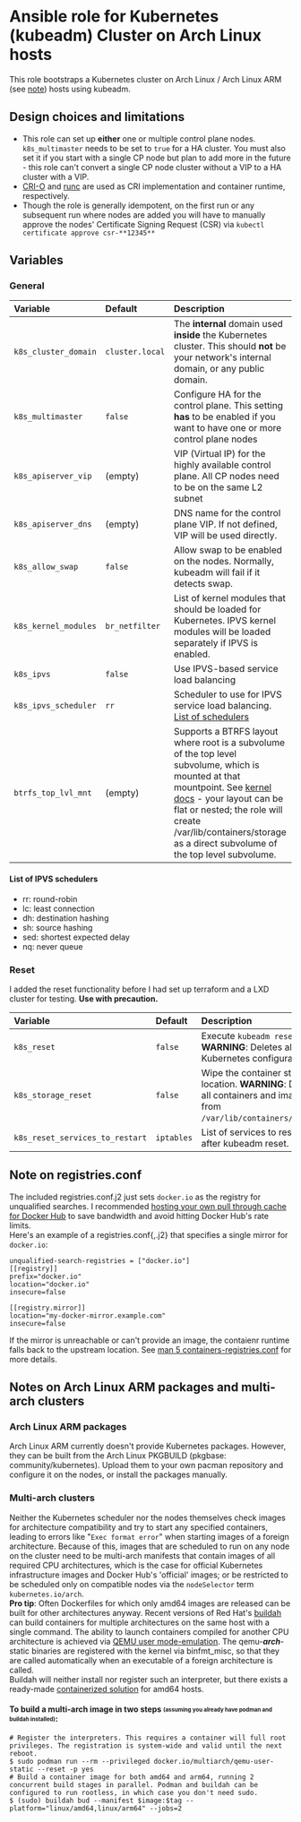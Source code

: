 # Ansible role for Kubernetes (kubeadm) Cluster on Arch Linux hosts
This role bootstraps a Kubernetes cluster on Arch Linux / Arch Linux ARM (see [note](#notes-on-arch-linux-arm-packages-and-multi-arch-clusters)) hosts using kubeadm.

## Design choices and limitations
* This role can set up **either** one or multiple control plane nodes. `k8s_multimaster` needs to be set to `true` for a HA cluster. You must also set it if you start with a single CP node but plan to add more in the future - this role can't convert a single CP node cluster without a VIP to a HA cluster with a VIP.
* [CRI-O](https://cri-o.io/) and [runc](https://github.com/opencontainers/runc) are used as CRI implementation and container runtime, respectively.
* Though the role is generally idempotent, on the first run or any subsequent run where nodes are added you will have to manually approve the nodes' Certificate Signing Request (CSR) via `kubectl certificate approve csr-**12345**`

## Variables

### General
|Variable|Default|Description|
|:-------|:------|:----------|
|`k8s_cluster_domain`|`cluster.local`|The **internal** domain used **inside** the Kubernetes cluster. This should **not** be your network's internal domain, or any public domain.|
|`k8s_multimaster`|`false`|Configure HA for the control plane. This setting **has** to be enabled if you want to have one or more control plane nodes|
|`k8s_apiserver_vip`|(empty)|VIP (Virtual IP) for the highly available control plane. All CP nodes need to be on the same L2 subnet|
|`k8s_apiserver_dns`|(empty)|DNS name for the control plane VIP. If not defined, VIP will be used directly.|
|`k8s_allow_swap`|`false`|Allow swap to be enabled on the nodes. Normally, kubeadm will fail if it detects swap.|
|`k8s_kernel_modules`|`br_netfilter`|List of kernel modules that should be loaded for Kubernetes. IPVS kernel modules will be loaded separately if IPVS is enabled.|
|`k8s_ipvs`|`false`|Use IPVS-based service load balancing|
|`k8s_ipvs_scheduler`|`rr`|Scheduler to use for IPVS service load balancing. [List of schedulers](#list-of-ipvs-schedulers)|
|`btrfs_top_lvl_mnt`|(empty)|Supports a BTRFS layout where root is a subvolume of the top level subvolume, which is mounted at that mountpoint. See [kernel docs](https://btrfs.wiki.kernel.org/index.php/SysadminGuide#Layout) - your layout can be flat or nested; the role will create /var/lib/containers/storage as a direct subvolume of the top level subvolume.|

#### List of IPVS schedulers
- rr: round-robin
- lc: least connection
- dh: destination hashing
- sh: source hashing
- sed: shortest expected delay
- nq: never queue

### Reset
I added the reset functionality before I had set up terraform and a LXD cluster for testing. **Use with precaution.**

|Variable|Default|Description|
|:-------|:------|:----------|
|`k8s_reset`|`false`|Execute `kubeadm reset`. **WARNING**: Deletes all Kubernetes configuration|
|`k8s_storage_reset`|`false`|Wipe the container storage location. **WARNING**: Deletes all containers and images from `/var/lib/containers/storage`.
|`k8s_reset_services_to_restart`|`iptables`|List of services to restart after kubeadm reset.|

## Note on registries.conf
The included registries.conf.j2 just sets `docker.io` as the registry for unqualified searches. I recommended [hosting your own pull through cache for Docker Hub](https://docs.docker.com/registry/recipes/mirror/) to save bandwidth and avoid hitting Docker Hub's rate limits.  
Here's an example of a registries.conf{,.j2} that specifies a single mirror for `docker.io`:
```jinja2
unqualified-search-registries = ["docker.io"]
[[registry]]
prefix="docker.io"
location="docker.io"
insecure=false

[[registry.mirror]]
location="my-docker-mirror.example.com"
insecure=false
```
If the mirror is unreachable or can't provide an image, the contaienr runtime falls back to the upstream location. See [man 5 containers-registries.conf](https://man.archlinux.org/man/containers-registries.conf.5.en) for more details.

## Notes on Arch Linux ARM packages and multi-arch clusters
### Arch Linux ARM packages
Arch Linux ARM currently doesn't provide Kubernetes packages. However, they can be built from the Arch Linux PKGBUILD (pkgbase: community/kubernetes). Upload them to your own pacman repository and configure it on the nodes, or install the packages manually.

### Multi-arch clusters
Neither the Kubernetes scheduler nor the nodes themselves check images for architecture compatibility and try to start any specified containers, leading to errors like "`Exec format error`" when starting images of a foreign architecture. Because of this, images that are scheduled to run on any node on the cluster need to be multi-arch manifests that contain images of all required CPU architectures, which is the case for official Kubernetes infrastructure images and Docker Hub's 'official' images; or be restricted to be scheduled only on compatible nodes via the `nodeSelector` term `kubernetes.io/arch`.  
**Pro tip**: Often Dockerfiles for which only amd64 images are released can be built for other architectures anyway. Recent versions of Red Hat's [buildah](https://github.com/containers/buildah) can build containers for multiple architectures on the same host with a single command. The ability to launch containers compiled for another CPU architecture is achieved via [QEMU user mode-emulation](https://qemu-project.gitlab.io/qemu/user/main.html). The qemu-***arch***-static binaries are registered with the kernel via binfmt_misc, so that they are called automatically when an executable of a foreign architecture is called.  
Buildah will neither install nor register such an interpreter, but there exists a ready-made [containerized solution](https://github.com/multiarch/qemu-user-static) for amd64 hosts. 

#### To build a multi-arch image in two steps <sub><sup>(assuming you already have podman and buildah installed)</sup></sub>:
```shell
# Register the interpreters. This requires a container will full root privileges. The registration is system-wide and valid until the next reboot.
$ sudo podman run --rm --privileged docker.io/multiarch/qemu-user-static --reset -p yes
# Build a container image for both amd64 and arm64, running 2 concurrent build stages in parallel. Podman and buildah can be configured to run rootless, in which case you don't need sudo.
$ (sudo) buildah bud --manifest $image:$tag --platform="linux/amd64,linux/arm64" --jobs=2
```
